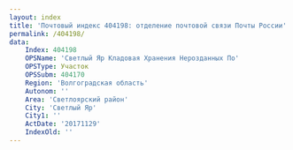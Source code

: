 ```yaml
---
layout: index
title: 'Почтовый индекс 404198: отделение почтовой связи Почты России'
permalink: /404198/
data:
    Index: 404198
    OPSName: 'Светлый Яр Кладовая Хранения Нерозданных По'
    OPSType: Участок
    OPSSubm: 404170
    Region: 'Волгоградская область'
    Autonom: ''
    Area: 'Светлоярский район'
    City: 'Светлый Яр'
    City1: ''
    ActDate: '20171129'
    IndexOld: ''
---
```

